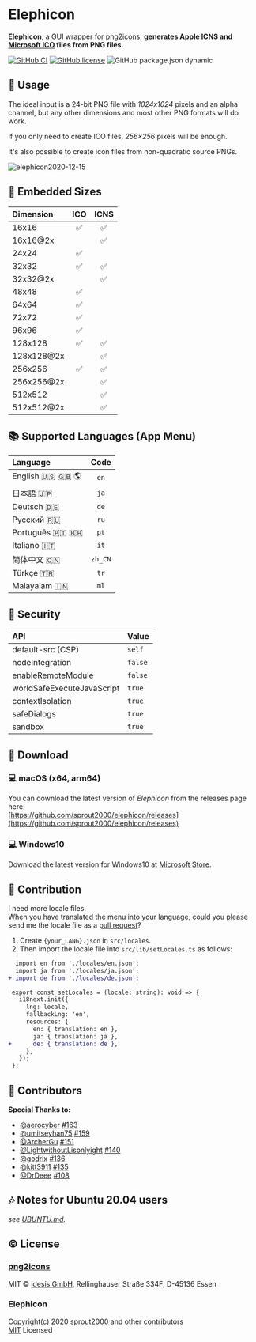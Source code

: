 # Elephicon

**Elephicon**, a GUI wrapper for [png2icons](https://github.com/idesis-gmbh/png2icons), **generates [Apple ICNS](https://en.wikipedia.org/wiki/Apple_Icon_Image_format) and [Microsoft ICO](<https://en.wikipedia.org/wiki/ICO_(file_format)>) files from PNG files.**

[![GitHub CI](https://github.com/sprout2000/elephicon/actions/workflows/build.yml/badge.svg)](https://github.com/sprout2000/elephicon/actions/workflows/build.yml)
[![GitHub license](https://img.shields.io/github/license/sprout2000/elephicon)](https://github.com/sprout2000/elephicon/blob/master/LICENSE.md)
![GitHub package.json dynamic](https://img.shields.io/github/package-json/keywords/sprout2000/elephicon)

## :green_book: Usage

The ideal input is a 24-bit PNG file with _1024x1024_ pixels and an alpha channel, but any other dimensions and most other PNG formats will do work.

If you only need to create ICO files, _256×256_ pixels will be enough.

It's also possible to create icon files from non-quadratic source PNGs.

![elephicon2020-12-15](https://user-images.githubusercontent.com/52094761/102158835-a86b0f00-3ec5-11eb-8862-b5b6dacd0c34.gif)

## :rainbow: Embedded Sizes

| Dimension  | ICO | ICNS |
| :--------- | :-: | :--: |
| 16x16      | ✅  |  ✅  |
| 16x16@2x   |     |  ✅  |
| 24x24      | ✅  |      |
| 32x32      | ✅  |  ✅  |
| 32x32@2x   |     |  ✅  |
| 48x48      | ✅  |      |
| 64x64      | ✅  |      |
| 72x72      | ✅  |      |
| 96x96      | ✅  |      |
| 128x128    | ✅  |  ✅  |
| 128x128@2x |     |  ✅  |
| 256x256    | ✅  |  ✅  |
| 256x256@2x |     |  ✅  |
| 512x512    |     |  ✅  |
| 512x512@2x |     |  ✅  |

## :books: Supported Languages (App Menu)

| Language                           |  Code   |
| :--------------------------------- | :-----: |
| English :us: :uk: :earth_americas: |  `en`   |
| 日本語 :jp:                        |  `ja`   |
| Deutsch :de:                       |  `de`   |
| Русский :ru:                       |  `ru`   |
| Português :portugal: :brazil:      |  `pt`   |
| Italiano :it:                      |  `it`   |
| 简体中文 :cn:                      | `zh_CN` |
| Türkçe :tr:                        |  `tr`   |
| Malayalam :india:                  |  `ml`   |

## :closed_lock_with_key: Security

| API                        | Value   |
| :------------------------- | :------ |
| default-src (CSP)          | `self`  |
| nodeIntegration            | `false` |
| enableRemoteModule         | `false` |
| worldSafeExecuteJavaScript | `true`  |
| contextIsolation           | `true`  |
| safeDialogs                | `true`  |
| sandbox                    | `true`  |

## :gift: Download

### :computer: macOS (x64, arm64)

You can download the latest version of _Elephicon_ from the releases page here:  
[https://github.com/sprout2000/elephicon/releases](https://github.com/sprout2000/elephicon/releases)

### :computer: Windows10

Download the latest version for Windows10 at [Microsoft Store](https://www.microsoft.com/store/apps/9P1489W92ZDQ).

## :beers: Contribution

I need more locale files.  
When you have translated the menu into your language, could you please send me the locale file as a [pull request](https://github.com/sprout2000/elephicon/pulls)?

1. Create `{your_LANG}.json` in `src/locales`.
2. Then import the locale file into `src/lib/setLocales.ts` as follows:

```diff
  import en from './locales/en.json';
  import ja from './locales/ja.json';
+ import de from './locales/de.json';

 export const setLocales = (locale: string): void => {
   i18next.init({
     lng: locale,
     fallbackLng: 'en',
     resources: {
       en: { translation: en },
       ja: { translation: ja },
+      de: { translation: de },
     },
   });
 };
```

## :tada: Contributors

**Special Thanks to:**

- [@aerocyber](https://github.com/aerocyber) [#163](https://github.com/sprout2000/elephicon/pull/163)
- [@umitseyhan75](https://github.com/umitseyhan75) [#159](https://github.com/sprout2000/elephicon/pull/159)
- [@ArcherGu](https://github.com/ArcherGu) [#151](https://github.com/sprout2000/elephicon/pull/151)
- [@LightwithoutLisonlyight](https://github.com/LightwithoutLisonlyight) [#140](https://github.com/sprout2000/elephicon/pull/140)
- [@godrix](https://github.com/godrix) [#136](https://github.com/sprout2000/elephicon/pull/136)
- [@kitt3911](https://github.com/kitt3911) [#135](https://github.com/sprout2000/elephicon/pull/135)
- [@DrDeee](https://github.com/DrDeee) [#108](https://github.com/sprout2000/elephicon/pull/108)

## :notes: Notes for Ubuntu 20.04 users

_see [UBUNTU.md](https://github.com/sprout2000/elephicon/blob/main/UBUNTU.md)._

## :copyright: License

### [png2icons](https://github.com/idesis-gmbh/png2icons)

MIT © [idesis GmbH](https://www.idesis.de), Rellinghauser Straße 334F, D-45136 Essen

### Elephicon

Copyright(c) 2020 sprout2000 and other contributors  
[MIT](https://github.com/sprout2000/elephicon/blob/master/LICENSE.md) Licensed
